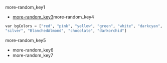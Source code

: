 more-random_key1
- [more-random_key3](https://codepen.io/navgurukul/full/aBxrqy)more-random_key4

```python
var bgColors = ["red", "pink", "yellow", "green", "white", "darkcyan",
"silver", "BlanchedAlmond", "chocolate", "darkorchid"]
```
more-random_key5


- more-random_key6
- more-random_key7
